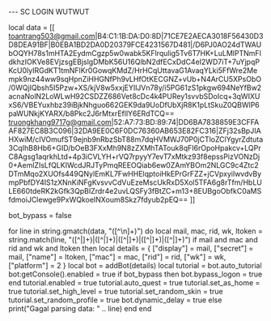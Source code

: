 --- SC LOGIN WUTWUT

local data = [[
toantrang503@gmail.com|B4:C1:1B:DA:D0:8D|71CE7E2AECA3018F56430D3D8DEA91BF|B0EBA1BD2DA0D20379FCE4231567D481|/D6PJ0AO24dTWAUbOQYH78s1mHTA2EydmCgzp5w0wabk5KFlrqulig5Tv6T7HK+LuLMlPTNmFIdkhzIOKVe8EVjzsgEBjslgDMbK56U16QlbN2dfECxDdC4eI2WD7iT+7uYjpqPKcU0lyIRGdKT1tmNFlKr0GowqKMdZ/HrHCqUttavaG1AvaqYLki5FfWre2Mempk9nz44ww9sqHpnZiHHGNfPh9vLHfOtKECGNZ+vUb+N4ArCU5XPsObO/0WQjIQbsh5I5Pzw+XS/kjV8w5xxjEYIlJVn78y/i5PG61zS1pkgw694NeYfBw2acnaNolN2LoWLwH92CSDZZ686Vet8cDc4k4PURey1svvbSDoIcq+3qWIXUxS6/VBEYuxhbz39iBjkNhguo662GEK9da9UoDfUbXjR8K1pLtSkuZ0QBWlP6paWUNkjKYARX/b8Pkc2J6rMtxrEfllY6ERdTCQ==
truongkhang9717g@gmail.com|52:A7:73:BD:89:74|DD6BA7838859E3CFFAAF827EC8B3C096|32DA9EE0C6F0DC76360AB653E82FC316|ZFj32sBpJIAHXwiM/cIVOmufST9ejnb9nRbzSbT88m7dqHVMWJ70P0jCTloZClYgyrZdtuta3CqIhB8Hb6+GID/bOeB3FXxMh9N8zZXMhTATouk8qFI6rOpoHpakcv+LQPrC8Agsg1aqrkhLtd+4p3iCVLYH+rVQ7rpyyY7evT7xMtkz93f8epssPizVONzDj0+AemlZIsLfQLKIWcdJRJTyPmqREEOQiab6ew0ZAmYBOm2NLGC9c4Ztc2DTmMqo2XUOfs449QNylEmKL7FwHHElqptoiHkEPrGrFZZ+jCVpxyilwvdvBympPbfDY4IS1zXNnKiNFgKvsvvCdVuEzeMscUkRxD5Xol5TFA6g8rTfm/HbLULE660tdeRK2kGfk3QpBIZrdr4e2uvLQSFy3fBtZC+m13+8EUBgoObfkC0aMSfdmoiJClewge9PxWQkoeINXoum8Skz7fdyub2pEQ==
]]

bot_bypass = false

for line in string.gmatch(data, "([^\n]+)") do
    local mail, mac, rid, wk, ltoken = string.match(line, "([^|]+)|([^|]+)|([^|]+)|([^|]+)|([^|]+)")
    if mail and mac and rid and wk and ltoken then
        local details = {
            ["display"] = mail,
            ["secret"] = mail,
            ["name"] = ltoken,
            ["mac"] = mac,
            ["rid"] = rid,
            ["wk"] = wk,
            ["platform"] = 2
        }
        local bot = addBot(details)
        local tutorial = bot.auto_tutorial
        bot:getConsole().enabled = true
        if bot_bypass then
            bot.bypass_logon = true
        end
        tutorial.enabled = true
        tutorial.auto_quest = true
        tutorial.set_as_home = true
        tutorial.set_high_level = true
        tutorial.set_random_skin = true
        tutorial.set_random_profile = true
        bot.dynamic_delay = true
    else
        print("Gagal parsing data: " .. line)
    end
end
